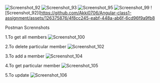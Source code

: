![Screenshot_92](https://github.com/Akki0706/Angular-class1-assignment/assets/126375876/d2b0e391-2b50-4473-ac64-98b9d1b0b901)
![Screenshot_93](https://github.com/Akki0706/Angular-class1-assignment/assets/126375876/74600826-aeab-4c40-906d-a41b120d6f0e)
![Screenshot_95](https://github.com/Akki0706/Angular-class1-assignment/assets/126375876/475e805d-20f4-431a-89f5-103c32425a68)
![Screenshot_99](https://github.com/Akki0706/Angular-class1-assignment/assets/126375876/c92a013e-bd41-4692-911b-d6bf367ef7f7)
![Screenshot_92](https://github.com/Akki0706/Angular-class1-assignment/assets/126375876/4f8cc245-eabf-448a-ab6f-6cd96f9a9fb8


Postman Scrennshots

1.To get all members
![Screenshot_100](https://github.com/Akki0706/Angular-class1-assignment/assets/126375876/d24e6e87-34aa-4c2a-aeef-bd0c5a60b30a)

  2.To delete particular member
  ![Screenshot_102](https://github.com/Akki0706/Angular-class1-assignment/assets/126375876/7dc50a63-4fe0-46a0-84cd-8f11258843f4)


3.To add a member
  ![Screenshot_104](https://github.com/Akki0706/Angular-class1-assignment/assets/126375876/0b146c20-b20b-4523-b0cc-938fd4a1a940)

  4.To get particular member
  ![Screenshot_105](https://github.com/Akki0706/Angular-class1-assignment/assets/126375876/ef1761d4-e49b-4fe9-ad89-93c598b245db)

  5.To update
  ![Screenshot_106](https://github.com/Akki0706/Angular-class1-assignment/assets/126375876/14ed01e7-7d33-4de2-9c0a-a49ab0710316)




